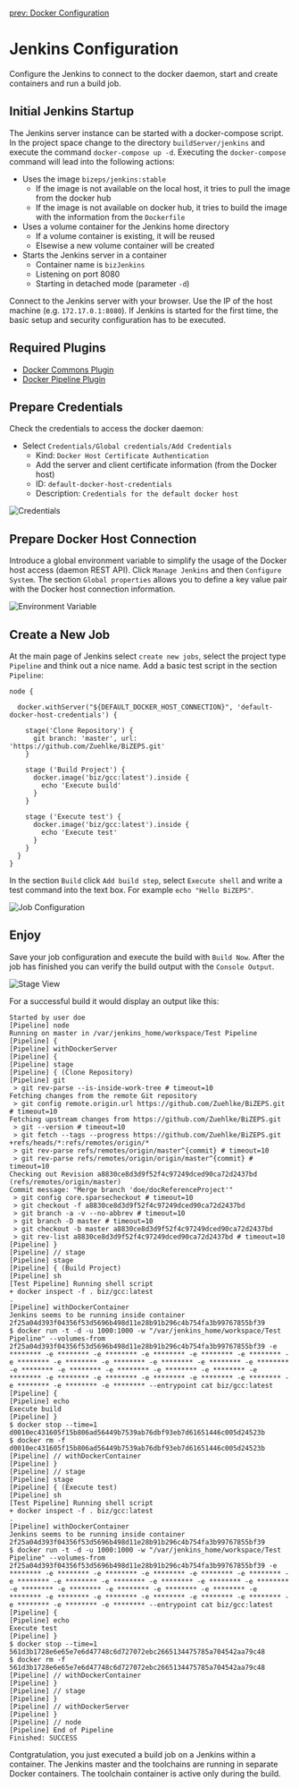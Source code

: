 [prev: Docker Configuration](02_DockerConfiguration.md)

#   Jenkins Configuration
Configure the Jenkins to connect to the docker daemon, start and create containers and run a build job.

##  Initial Jenkins Startup
The Jenkins server instance can be started with a docker-compose script.
In the project space change to the directory `buildServer/jenkins` and execute the command `docker-compose up -d`.
Executing the `docker-compose` command will lead into the following actions:
- Uses the image `bizeps/jenkins:stable`
  - If the image is not available on the local host, it tries to pull the image from the docker hub
  - If the image is not available on docker hub, it tries to build the image with the information from the `Dockerfile`
- Uses a volume container for the Jenkins home directory
  - If a volume container is existing, it will be reused
  - Elsewise a new volume container will be created
- Starts the Jenkins server in a container
  - Container name is `bizJenkins`
  - Listening on port 8080
  - Starting in detached mode (parameter `-d`)

Connect to the Jenkins server with your browser. Use the IP of the host machine (e.g. `172.17.0.1:8080`).
If Jenkins is started for the first time, the basic setup and security configuration has to be executed.

##  Required Plugins
- [Docker Commons Plugin](https://wiki.jenkins-ci.org/display/JENKINS/Docker+Commons+Plugin)
- [Docker Pipeline Plugin](https://wiki.jenkins.io/display/JENKINS/Docker+Pipeline+Plugin)
  
##  Prepare Credentials
Check the credentials to access the docker daemon:
- Select `Credentials/Global credentials/Add Credentials`
  - Kind: `Docker Host Certificate Authentication`
  - Add the server and client certificate information (from the Docker host)
  - ID: `default-docker-host-credentials`
  - Description: `Credentials for the default docker host`

![Credentials](../Images/Credentials_01.jpg)

##  Prepare Docker Host Connection
Introduce a global environment variable to simplify the usage of the Docker host access (daemon REST API).
Click `Manage Jenkins` and then `Configure System`.
The section `Global properties` allows you to define a key value pair with the Docker host connection information.

![Environment Variable](../Images/DockerConfiguration_01.jpg)

##  Create a New Job
At the main page of Jenkins select `create new jobs`, select the project type `Pipeline` and think out a nice name.
Add a basic test script in the section `Pipeline`:

```
node {

  docker.withServer("${DEFAULT_DOCKER_HOST_CONNECTION}", 'default-docker-host-credentials') {
  
    stage('Clone Repository') {
      git branch: 'master', url: 'https://github.com/Zuehlke/BiZEPS.git'
    }
    
    stage ('Build Project') {
      docker.image('biz/gcc:latest').inside {
        echo 'Execute build'
      }
    }
    
    stage ('Execute test') {
      docker.image('biz/gcc:latest').inside {
        echo 'Execute test'
      }
    }
  }
}
```


In the section `Build` click `Add build step`, select `Execute shell` and
write a test command into the text box.
For example `echo "Hello BiZEPS"`.

![Job Configuration](../Images/DockerConfiguration_02.jpg)

##  Enjoy
Save your job configuration and execute the build with `Build Now`.
After the job has finished you can verify the build output with the `Console Output`.

![Stage View](../Images/DockerConfiguration_03.jpg)

For a successful build it would display an output like this:

```
Started by user doe
[Pipeline] node
Running on master in /var/jenkins_home/workspace/Test Pipeline
[Pipeline] {
[Pipeline] withDockerServer
[Pipeline] {
[Pipeline] stage
[Pipeline] { (Clone Repository)
[Pipeline] git
 > git rev-parse --is-inside-work-tree # timeout=10
Fetching changes from the remote Git repository
 > git config remote.origin.url https://github.com/Zuehlke/BiZEPS.git # timeout=10
Fetching upstream changes from https://github.com/Zuehlke/BiZEPS.git
 > git --version # timeout=10
 > git fetch --tags --progress https://github.com/Zuehlke/BiZEPS.git +refs/heads/*:refs/remotes/origin/*
 > git rev-parse refs/remotes/origin/master^{commit} # timeout=10
 > git rev-parse refs/remotes/origin/origin/master^{commit} # timeout=10
Checking out Revision a8830ce8d3d9f52f4c97249dced90ca72d2437bd (refs/remotes/origin/master)
Commit message: "Merge branch 'doe/docReferenceProject'"
 > git config core.sparsecheckout # timeout=10
 > git checkout -f a8830ce8d3d9f52f4c97249dced90ca72d2437bd
 > git branch -a -v --no-abbrev # timeout=10
 > git branch -D master # timeout=10
 > git checkout -b master a8830ce8d3d9f52f4c97249dced90ca72d2437bd
 > git rev-list a8830ce8d3d9f52f4c97249dced90ca72d2437bd # timeout=10
[Pipeline] }
[Pipeline] // stage
[Pipeline] stage
[Pipeline] { (Build Project)
[Pipeline] sh
[Test Pipeline] Running shell script
+ docker inspect -f . biz/gcc:latest
.
[Pipeline] withDockerContainer
Jenkins seems to be running inside container 2f25a04d393f04356f53d5696b498d11e28b91b296c4b754fa3b99767855bf39
$ docker run -t -d -u 1000:1000 -w "/var/jenkins_home/workspace/Test Pipeline" --volumes-from 2f25a04d393f04356f53d5696b498d11e28b91b296c4b754fa3b99767855bf39 -e ******** -e ******** -e ******** -e ******** -e ******** -e ******** -e ******** -e ******** -e ******** -e ******** -e ******** -e ******** -e ******** -e ******** -e ******** -e ******** -e ******** -e ******** -e ******** -e ******** -e ******** -e ******** -e ******** -e ******** -e ******** -e ******** --entrypoint cat biz/gcc:latest
[Pipeline] {
[Pipeline] echo
Execute build
[Pipeline] }
$ docker stop --time=1 d0010ec431605f15b806ad56449b7539ab76dbf93eb7d61651446c005d24523b
$ docker rm -f d0010ec431605f15b806ad56449b7539ab76dbf93eb7d61651446c005d24523b
[Pipeline] // withDockerContainer
[Pipeline] }
[Pipeline] // stage
[Pipeline] stage
[Pipeline] { (Execute test)
[Pipeline] sh
[Test Pipeline] Running shell script
+ docker inspect -f . biz/gcc:latest
.
[Pipeline] withDockerContainer
Jenkins seems to be running inside container 2f25a04d393f04356f53d5696b498d11e28b91b296c4b754fa3b99767855bf39
$ docker run -t -d -u 1000:1000 -w "/var/jenkins_home/workspace/Test Pipeline" --volumes-from 2f25a04d393f04356f53d5696b498d11e28b91b296c4b754fa3b99767855bf39 -e ******** -e ******** -e ******** -e ******** -e ******** -e ******** -e ******** -e ******** -e ******** -e ******** -e ******** -e ******** -e ******** -e ******** -e ******** -e ******** -e ******** -e ******** -e ******** -e ******** -e ******** -e ******** -e ******** -e ******** -e ******** -e ******** --entrypoint cat biz/gcc:latest
[Pipeline] {
[Pipeline] echo
Execute test
[Pipeline] }
$ docker stop --time=1 561d3b1728e6e65e7e6d47748c6d727072ebc2665134475785a704542aa79c48
$ docker rm -f 561d3b1728e6e65e7e6d47748c6d727072ebc2665134475785a704542aa79c48
[Pipeline] // withDockerContainer
[Pipeline] }
[Pipeline] // stage
[Pipeline] }
[Pipeline] // withDockerServer
[Pipeline] }
[Pipeline] // node
[Pipeline] End of Pipeline
Finished: SUCCESS
```

Contgratulation, you just executed a build job on a Jenkins within a container.
The Jenkins master and the toolchains are running in separate Docker containers.
The toolchain container is active only during the build.
